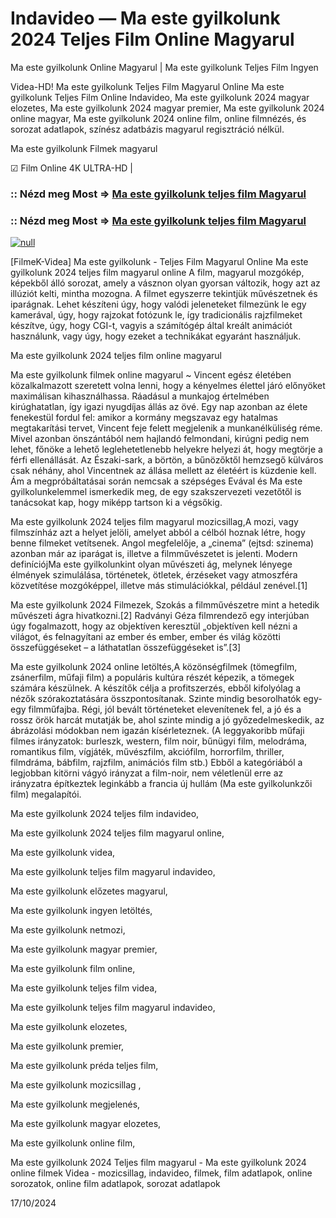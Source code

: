 # Indavideo — Ma este gyilkolunk 2024 Teljes Film Online Magyarul

Ma este gyilkolunk Online Magyarul | Ma este gyilkolunk Teljes Film Ingyen

Videa-HD! Ma este gyilkolunk Teljes Film Magyarul Online Ma este gyilkolunk Teljes Film Online Indavideo, Ma este gyilkolunk 2024 magyar elozetes, Ma este gyilkolunk 2024 magyar premier, Ma este gyilkolunk 2024 online magyar, Ma este gyilkolunk 2024 online film, online filmnézés, és sorozat adatlapok, színész adatbázis magyarul regisztráció nélkül.

Ma este gyilkolunk Filmek magyarul

☑ Film Online 4K ULTRA-HD |

### :: Nézd meg Most => [Ma este gyilkolunk teljes film Magyarul](https://t.co/LvNcs91vIW)

### :: Nézd meg Most => [Ma este gyilkolunk teljes film Magyarul](https://t.co/LvNcs91vIW)

[![null](https://static.wixstatic.com/media/855a25_043b5abeb4ae4d35ac003198e7fe56ed~mv2.gif)](https://t.co/LvNcs91vIW)

[FilmeK-Videa] Ma este gyilkolunk - Teljes Film Magyarul Online Ma este gyilkolunk 2024 teljes film magyarul online A film, magyarul mozgókép, képekből álló sorozat, amely a vásznon olyan gyorsan változik, hogy azt az illúziót kelti, mintha mozogna. A filmet egyszerre tekintjük művészetnek és iparágnak. Lehet készíteni úgy, hogy valódi jeleneteket filmezünk le egy kamerával, úgy, hogy rajzokat fotózunk le, így tradicionális rajzfilmeket készítve, úgy, hogy CGI-t, vagyis a számítógép által kreált animációt használunk, vagy úgy, hogy ezeket a technikákat egyaránt használjuk.

Ma este gyilkolunk 2024 teljes film online magyarul

Ma este gyilkolunk filmek online magyarul ~ Vincent egész életében közalkalmazott szeretett volna lenni, hogy a kényelmes élettel járó előnyöket maximálisan kihasználhassa. Ráadásul a munkajog értelmében kirúghatatlan, így igazi nyugdíjas állás az övé. Egy nap azonban az élete fenekestül fordul fel: amikor a kormány megszavaz egy hatalmas megtakarítási tervet, Vincent feje felett megjelenik a munkanélküliség réme. Mivel azonban önszántából nem hajlandó felmondani, kirúgni pedig nem lehet, főnöke a lehető leglehetetlenebb helyekre helyezi át, hogy megtörje a férfi ellenállását. Az Északi-sark, a börtön, a bűnözőktől hemzsegő külváros csak néhány, ahol Vincentnek az állása mellett az életéért is küzdenie kell. Ám a megpróbáltatásai során nemcsak a szépséges Evával és Ma este gyilkolunkelemmel ismerkedik meg, de egy szakszervezeti vezetőtől is tanácsokat kap, hogy miképp tartson ki a végsőkig.

Ma este gyilkolunk 2024 teljes film magyarul mozicsillag,A mozi, vagy filmszínház azt a helyet jelöli, amelyet abból a célból hoznak létre, hogy benne filmeket vetítsenek. Angol megfelelője, a „cinema” (ejtsd: szinema) azonban már az iparágat is, illetve a filmművészetet is jelenti. Modern definíciójMa este gyilkolunkint olyan művészeti ág, melynek lényege élmények szimulálása, történetek, ötletek, érzéseket vagy atmoszféra közvetítése mozgóképpel, illetve más stimulációkkal, például zenével.[1]

Ma este gyilkolunk 2024 Filmezek, Szokás a filmművészetre mint a hetedik művészeti ágra hivatkozni.[2] Radványi Géza filmrendező egy interjúban úgy fogalmazott, hogy az objektíven keresztül „objektíven kell nézni a világot, és felnagyítani az ember és ember, ember és világ közötti összefüggéseket – a láthatatlan összefüggéseket is”.[3]

Ma este gyilkolunk 2024 online letöltés,A közönségfilmek (tömegfilm, zsánerfilm, műfaji film) a populáris kultúra részét képezik, a tömegek számára készülnek. A készítők célja a profitszerzés, ebből kifolyólag a nézők szórakoztatására összpontosítanak. Szinte mindig besorolhatók egy-egy filmműfajba. Régi, jól bevált történeteket elevenítenek fel, a jó és a rossz örök harcát mutatják be, ahol szinte mindig a jó győzedelmeskedik, az ábrázolási módokban nem igazán kísérleteznek. (A leggyakoribb műfaji filmes irányzatok: burleszk, western, film noir, bűnügyi film, melodráma, romantikus film, vígjáték, művészfilm, akciófilm, horrorfilm, thriller, filmdráma, bábfilm, rajzfilm, animációs film stb.) Ebből a kategóriából a legjobban kitörni vágyó irányzat a film-noir, nem véletlenül erre az irányzatra építkeztek leginkább a francia új hullám (Ma este gyilkolunkzői film) megalapítói.

Ma este gyilkolunk 2024 teljes film indavideo,

Ma este gyilkolunk 2024 teljes film magyarul online,

Ma este gyilkolunk videa,

Ma este gyilkolunk teljes film magyarul indavideo,

Ma este gyilkolunk előzetes magyarul,

Ma este gyilkolunk ingyen letöltés,

Ma este gyilkolunk netmozi,

Ma este gyilkolunk magyar premier,

Ma este gyilkolunk film online,

Ma este gyilkolunk teljes film videa,

Ma este gyilkolunk teljes film magyarul indavideo,

Ma este gyilkolunk elozetes,

Ma este gyilkolunk premier,

Ma este gyilkolunk préda teljes film,

Ma este gyilkolunk mozicsillag ,

Ma este gyilkolunk megjelenés,

Ma este gyilkolunk magyar elozetes,

Ma este gyilkolunk online film,

Ma este gyilkolunk 2024 Teljes film magyarul - Ma este gyilkolunk 2024 online filmek Videa - mozicsillag, indavideo, filmek, film adatlapok, online sorozatok, online film adatlapok, sorozat adatlapok

17/10/2024
